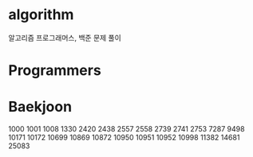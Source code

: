 # algorithm
알고리즘 프로그래머스, 백준 문제 풀이

# Programmers

# Baekjoon
1000 1001 1008 1330 2420 2438 2557 2558 2739 2741 2753 7287 9498 10171 10172 10699 10869 10872 10950 10951 10952 10998 11382 14681 25083

